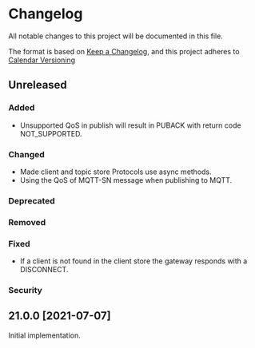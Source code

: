 
# Changelog
All notable changes to this project will be documented in this file.


The format is based on [Keep a Changelog](https://keepachangelog.com/en/1.0.0/),
and this project adheres to [Calendar Versioning](https://calver.org/)

## Unreleased


### Added

* Unsupported QoS in publish will result in PUBACK with return code NOT_SUPPORTED.

### Changed

* Made client and topic store Protocols use async methods.
* Using the QoS of MQTT-SN message when publishing to MQTT.

### Deprecated

### Removed

### Fixed

* If a client is not found in the client store the gateway responds with a DISCONNECT.

### Security


## 21.0.0 [2021-07-07]


Initial implementation.
